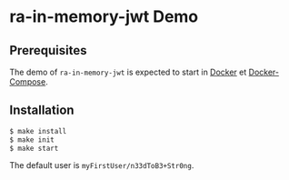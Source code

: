 # ra-in-memory-jwt Demo

## Prerequisites

The demo of `ra-in-memory-jwt` is expected to start in [Docker](https://www.docker.com) et [Docker-Compose](https://docs.docker.com/compose/).

## Installation

```bash
$ make install
$ make init
$ make start
```

The default user is `myFirstUser/n33dToB3+Str0ng`.